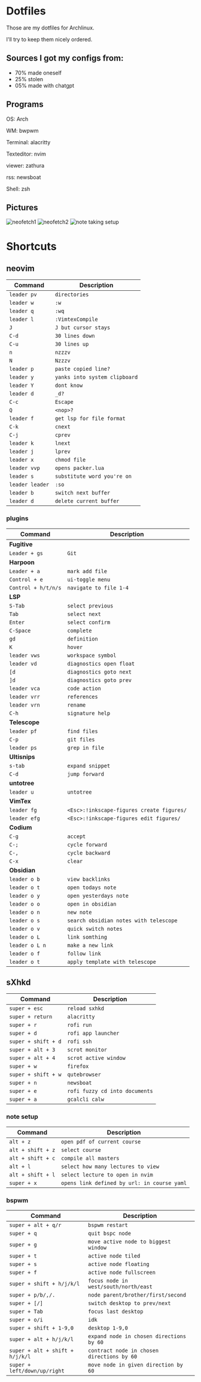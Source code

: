 # Dotfiles
Those are my dotfiles for Archlinux.

I'll try to keep them nicely ordered.


## Sources I got my configs from:
- 70% made oneself
- 25% stolen
- 05% made with chatgpt


## Programs
OS: Arch

WM: bwpwm

Terminal: alacritty

Texteditor: nvim

viewer: zathura

rss: newsboat

Shell: zsh


## Pictures
![neofetch1](/misc/neofetch1.png)
![neofetch2](/misc/neofetch2.png)
![note taking setup](misc/setup.png)

# Shortcuts
## neovim

| Command | Description |
| --- | --- |
| `leader pv` | `directories` |
| `leader w` | `:w` |
| `leader q` | `:wq` |
| `leader l` | `:VimtexCompile` |
| `J` | `J but cursor stays` |
| `C-d` | `30 lines down` |
| `C-u` | `30 lines up` |
| `n` | `nzzzv` |
| `N` | `Nzzzv` |
| `leader p` | `paste copied line?` |
| `leader y` | `yanks into system clipboard` |
| `leader Y` | `dont know ` |
| `leader d` | `_d?` |
| `C-c` | `Escape` |
| `Q` | `<nop>?` |
| `leader f` | `get lsp for file format` |
| `C-k` | `cnext` |
| `C-j` | `cprev` |
| `leader k` | `lnext` |
| `leader j` | `lprev` |
| `leader x` | `chmod file` |
| `leader vvp` | `opens packer.lua` |
| `leader s` | `substitute word you're on` |
| `leader leader` | `:so` |
| `leader b` | `switch next buffer` |
| `leader d` | `delete current buffer` |


### plugins
| Command | Description |
| --- | --- |
| **Fugitive** |
| `Leader + gs` | `Git` |
| **Harpoon** |
| `Leader + a` | `mark add file` |
| `Control + e` | `ui-toggle menu` |
| `Control + h/t/n/s` | `navigate to file 1-4` |
| **LSP** |
| `S-Tab` | `select previous` |
| `Tab` | `select next` |
| `Enter` | `select confirm` |
| `C-Space` | `complete` |
| `gd` | `definition` |
| `K` | `hover` |
| `leader vws` | `workspace symbol` |
| `leader vd` | `diagnostics open float` |
| `[d` | `diagnostics goto next` |
| `]d` | `diagnostics goto prev` |
| `leader vca` | `code action` |
| `leader vrr` | `references` |
| `leader vrn` | `rename` |
| `C-h` | `signature help` |
| **Telescope** |
| `leader pf` | `find files` |
| `C-p` | `git files` |
| `leader ps` | `grep in file` |
| **Ultisnips** |
| `s-tab` | `expand snippet` |
| `C-d` | `jump forward` |
| **untotree** |
| `leader u` | `untotree` |
| **VimTex** |
| `leader fg` | `<Esc>:!inkscape-figures create figures/` |
| `leader efg` | `<Esc>:!inkscape-figures edit figures/` |
| **Codium** |
| `C-g` | `accept` |
| `C-;` | `cycle forward` |
| `C-,` | `cycle backward` |
| `C-x` | `clear` |
| **Obsidian** |
| `leader o b ` |`view backlinks`|
| `leader o t ` |`open todays note`|
| `leader o y ` |`open yesterdays note`|
| `leader o o ` |`open in obsidian`|
| `leader o n ` |`new note`|
| `leader o s ` |`search obsidian notes with telescope`|
| `leader o v ` |`quick switch notes`|
| `leader o L ` |`link somthing`|
| `leader o L n` |`make a new link`|
| `leader o f ` |`follow link`|
| `leader o t ` |`apply template with telescope`|




## sXhkd

| Command | Description |
| --- | --- |
| `super + esc` | `reload sxhkd` |
| `super + return` | `alacritty` |
| `super + r` | `rofi run` |
| `super + d` | `rofi app launcher` |
| `super + shift + d` | `rofi ssh` |
| `super + alt + 3` | `scrot monitor` |
| `super + alt + 4` | `scrot active window` |
| `super + w` | `firefox` |
| `super + shift + w` | `qutebrowser` |
| `super + n` | `newsboat` |
| `super + e` | `rofi fuzzy cd into documents` |
| `super + a` | `gcalcli calw` |


### note setup
| Command | Description |
| --- | --- |
| `alt + z` | `open pdf of current course` |
| `alt + shift + z` | `select course` |
| `alt + shift + c` | `compile all masters` |
| `alt + l` | `select how many lectures to view` |
| `alt + shift + l` | `select lecture to open in nvim` |
| `super + x` | `opens link defined by url: in course yaml` |

### bspwm
| Command | Description |
| --- | --- |
| `super + alt + q/r ` | `bspwm restart` |
| `super + q` | `quit bspc node` |
| `super + g` | `move active node to biggest window` |
| `super + t` | `active node tiled` |
| `super + s` | `active node floating` |
| `super + f` | `active node fullscreen` |
| `super + shift + h/j/k/l` | `focus node in west/south/north/east` |
| `super + p/b/,/.` | `node parent/brother/first/second` |
| `super + [/] ` | `switch desktop to prev/next` |
| `super + Tab` | `focus last desktop` |
| `super + o/i` | `idk` |
| `super + shift + 1-9,0` | `desktop 1-9,0` |
| `super + alt + h/j/k/l` | `expand node in chosen directions by 60` |
| `super + alt + shift + h/j/k/l` | `contract node in chosen directions by 60` |
| `super + left/down/up/right` | `move node in given direction by 60` |
